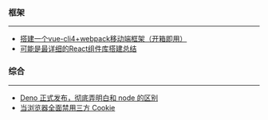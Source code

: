 ### 框架
---

- [搭建一个vue-cli4+webpack移动端框架（开箱即用）](https://juejin.im/post/5eb766296fb9a0432f0ff8c7?utm_source=gold_browser_extension)
- [可能是最详细的React组件库搭建总结](https://juejin.im/post/5ebcf12df265da7bc55df460?utm_source=gold_browser_extension)
  
  
 ### 综合
 ---
  
  - [Deno 正式发布，彻底弄明白和 node 的区别](https://juejin.im/post/5ebcad19f265da7bb07656c7?utm_source=gold_browser_extension#comment)
  - [当浏览器全面禁用三方 Cookie](https://juejin.im/post/5e97124df265da47b27d97ff?utm_source=gold_browser_extension)
